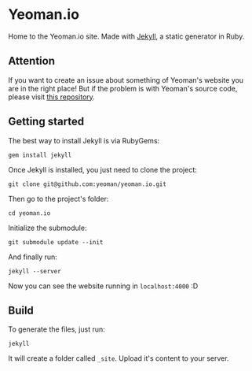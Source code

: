 # Yeoman.io

Home to the Yeoman.io site.
Made with [Jekyll](https://github.com/mojombo/jekyll/), a static generator in Ruby.

## Attention

If you want to create an issue about something of Yeoman's website you are in the right place! But if the problem is with Yeoman's source code, please visit [this repository](https://github.com/yeoman/yeoman).

## Getting started

The best way to install Jekyll is via RubyGems:

```
gem install jekyll
```

Once Jekyll is installed, you just need to clone the project:

```
git clone git@github.com:yeoman/yeoman.io.git
```

Then go to the project's folder:

```
cd yeoman.io
```

Initialize the submodule: 

```
git submodule update --init
```

And finally run:

```
jekyll --server
```

Now you can see the website running in `localhost:4000` :D

## Build

To generate the files, just run:

```
jekyll
```

It will create a folder called `_site`. Upload it's content to your server.